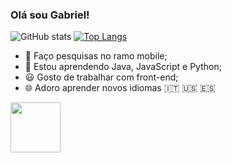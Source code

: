 ###                                                                   Olá sou Gabriel!

![GitHub stats](https://github-readme-stats.vercel.app/api?username=GabrielBBarros&show_icons=true&theme=cobalt)   [![Top Langs](https://github-readme-stats.vercel.app/api/top-langs/?username=GabrielBBarros&hide_progress=true&theme=cobalt)](https://github.com/anuraghazra/github-readme-stats)


- 🔭 Faço pesquisas no ramo mobile;                                                                                       
- 🌱 Estou aprendendo Java, JavaScript e Python;
- 😃 Gosto de trabalhar com front-end;
- 🌐 Adoro aprender novos idiomas 🇮🇹 🇺🇸 🇪🇸 
                                                                                  
<img src="https://media.baamboozle.com/uploads/images/73330/1658789582_11674_gif-url.gif" width="80" height="80">                                                                           
   


